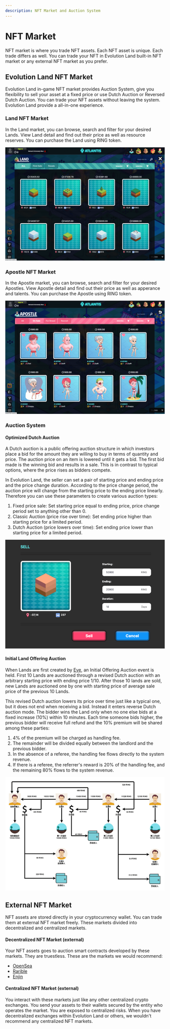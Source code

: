 ```yaml
---
description: NFT Market and Auction System
---
```


# NFT Market

NFT market is where you trade NFT assets. Each NFT asset is unique. Each trade differs as well. You can trade your NFT in Evolution Land built-in NFT market or any external NFT market as you prefer.

## Evolution Land NFT Market

Evolution Land in-game NFT market provides Auction System, give you flexibility to sell your asset at a fixed price or use Dutch Auction or Reversed Dutch Auction. You can trade your NFT assets without leaving the system. Evolution Land provide a all-in-one experience.

### Land NFT Market

In the Land market, you can browse, search and filter for your desired Lands. View Land detail and find out their price as well as resource reserves. You can purchase the Land using RING token.

![Land NFT Market](../../.gitbook/assets/land-nft-market.png)

### Apostle NFT Market

In the Apostle market, you can browse, search and filter for your desired Apostles. View Apostle detail and find out their price as well as apperance and talents. You can purchase the Apostle using RING token.

![Apostle NFT Market](../../.gitbook/assets/apostle-nft-market.png)

### Auction System

#### Optimized Dutch Auction

A Dutch auction is a public offering auction structure in which investors place a bid for the amount they are willing to buy in terms of quantity and price. The auction price on an item is lowered until it gets a bid. The first bid made is the winning bid and results in a sale. This is in contrast to typical options, where the price rises as bidders compete.

In Evolution Land, the seller can set a pair of starting price and ending price and the price change duration. According to the price change period, the auction price will change from the starting price to the ending price linearly. Therefore you can use these parameters to create various auction types:

1. Fixed price sale: Set starting price equal to ending price, price change period set to anything other than 0.
2. Classic Auction \(price rise over time\): Set ending price higher than starting price for a limited period.
3. Dutch Auction \(price lowers over time\): Set ending price lower than starting price for a limited period.

![Auction Setting](../../.gitbook/assets/auction-sample.png)

#### Initial Land Offering Auction

When Lands are first created by [Eve](../../), an Initial Offering Auction event is held. First 10 Lands are auctioned through a revised Dutch auction with an arbitrary starting price with ending price 1/10. After those 10 lands are sold, new Lands are auctioned one by one with starting price of average sale price of the previous 10 Lands.

This revised Dutch auction lowers its price over time just like a typical one, but it does not end when receiving a bid. Instead it enters reverse Dutch auction mode. The bidder wins the Land only when no one else bids at a fixed increase \(10%\) within 10 minutes. Each time someone bids higher, the previous bidder will receive full refund and the 10% premium will be shared among these parties:

1. 4% of the premium will be charged as handling fee.
2. The remainder will be divided equally between the landlord and the previous bidder.
3. In the absence of a referee, the handling fee flows directly to the system revenue.
4. If there is a referee, the referrer's reward is 20% of the handling fee, and the remaining 80% flows to the system revenue.

![Initial Land Offering Auction](../../.gitbook/assets/auction-revenue.png)

## External NFT Market

NFT assets are stored directly in your cryptocurrency wallet. You can trade them at external NFT market freely. These markets divided into decentralized and centralized markets.

#### Decentralized NFT Market \(external\)

Your NFT assets goes to auction smart contracts developed by these markets. They are truestless. These are the markets we would recommend:

* [OpenSea](https://opensea.io/collection/evolutionland)
* [Rarible](https://app.rarible.com/collection/0x14a4123da9ad21b2215dc0ab6984ec1e89842c6d/collectibles)
* [Enjin](https://enjinx.io/eth/marketplace)

#### Centralized NFT Market \(external\)

You interact with these markets just like any other centralized crypto exchanges. You send your assets to their wallets secured by the entity who operates the market. You are exposed to centralized risks. When you have decentralized exchanges within Evolution Land or others, we wouldn't recommend any centralized NFT markets.

